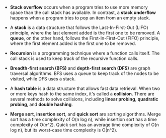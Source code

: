 

- **Stack overflow** occurs when a program tries to use more memory space than the call stack has available. In contrast, a **stack underflow** happens when a program tries to pop an item from an empty stack.

- A **stack** is a data structure that follows the Last-In-First-Out (LIFO) principle, where the last element added is the first one to be removed. A **queue**, on the other hand, follows the First-In-First-Out (FIFO) principle, where the first element added is the first one to be removed.

- **Recursion** is a programming technique where a function calls itself. The call stack is used to keep track of the recursive function calls.

- **Breadth-first search (BFS)** and **depth-first search (DFS)** are graph traversal algorithms. BFS uses a queue to keep track of the nodes to be visited, while DFS uses a stack.

- A **hash table** is a data structure that allows fast data retrieval. When two or more keys hash to the same index, it's called a **collision**. There are several methods to solve collisions, including **linear probing**, **quadratic probing**, and **double hashing**.

- **Merge sort**, **insertion sort**, and **quick sort** are sorting algorithms. Merge sort has a time complexity of O(n log n), while insertion sort has a time complexity of O(n^2). Quick sort has an average time complexity of O(n log n), but its worst-case time complexity is O(n^2).

